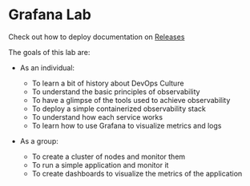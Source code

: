 # Grafana Lab

Check out how to deploy documentation on [Releases](https://github.com/tinitiuset/lab-grafana/releases)

The goals of this lab are:

- As an individual:
  * To learn a bit of history about DevOps Culture
  * To understand the basic principles of observability 
  * To have a glimpse of the tools used to achieve observability
  * To deploy a simple containerized observability stack
  * To understand how each service works
  * To learn how to use Grafana to visualize metrics and logs


- As a group:
  * To create a cluster of nodes and monitor them
  * To run a simple application and monitor it
  * To create dashboards to visualize the metrics of the application